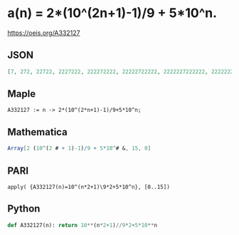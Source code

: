 # a\(n\) \= 2\*\(10^\(2n\+1\)\-1\)/9 \+ 5\*10^n\.
https://oeis.org/A332127
## JSON
```JSON
[7, 272, 22722, 2227222, 222272222, 22222722222, 2222227222222, 222222272222222, 22222222722222222, 2222222227222222222, 222222222272222222222, 22222222222722222222222, 2222222222227222222222222, 222222222222272222222222222, 22222222222222722222222222222, 2222222222222227222222222222222]
```
## Maple
```Maple
A332127 := n -> 2*(10^(2*n+1)-1)/9+5*10^n;
```
## Mathematica
```Mathematica
Array[2 (10^(2 # + 1)-1)/9 + 5*10^# &, 15, 0]
```
## PARI
```PARI
apply( {A332127(n)=10^(n*2+1)\9*2+5*10^n}, [0..15])
```
## Python
```Python
def A332127(n): return 10**(n*2+1)//9*2+5*10**n
```
